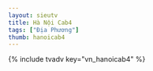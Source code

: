 ```yaml
---
layout: sieutv
title: Hà Nội Cab4
tags: ["Địa Phương"]
thumb: hanoicab4
---
```

{% include tvadv key="vn_hanoicab4" %}